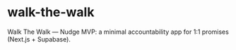 # walk-the-walk
Walk The Walk — Nudge MVP: a minimal accountability app for 1:1 promises (Next.js + Supabase).
